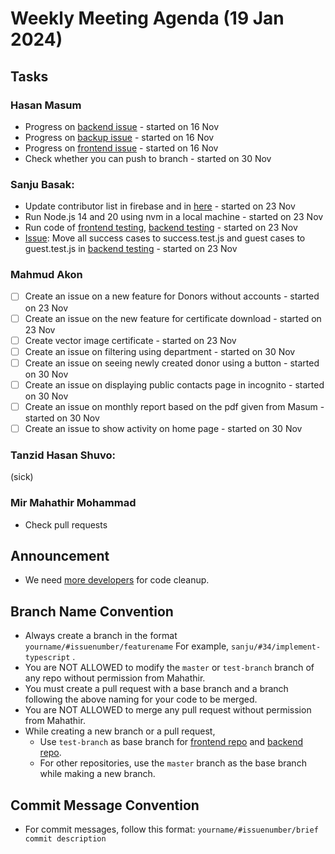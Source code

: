 # Weekly Meeting Agenda (19 Jan 2024)

## Tasks
### Hasan Masum
* Progress on [backend issue](https://github.com/Badhan-BUET-Zone/badhan-backend/issues/11) - started on 16 Nov
* Progress on [backup issue](https://github.com/Badhan-BUET-Zone/badhan-backup/issues/101) - started on 16 Nov
* Progress on [frontend issue](https://github.com/Badhan-BUET-Zone/badhan-web/issues/100) - started on 16 Nov
* Check whether you can push to branch - started on 30 Nov

### Sanju Basak:
* Update contributor list in firebase and in [here](https://github.com/Badhan-BUET-Zone#contributors) - started on 23 Nov
* Run Node.js 14 and 20 using nvm in a local machine - started on 23 Nov
* Run code of [frontend testing](https://github.com/Badhan-BUET-Zone/badhan-frontend-test), [backend testing](https://github.com/Badhan-BUET-Zone/badhan-test) - started on 23 Nov
* [Issue](https://github.com/Badhan-BUET-Zone/badhan-test/issues/1): Move all success cases to success.test.js and guest cases to guest.test.js in [backend testing](https://github.com/Badhan-BUET-Zone/badhan-test) - started on 23 Nov

### Mahmud Akon
- [ ] Create an issue on a new feature for Donors without accounts - started on 23 Nov
- [ ] Create an issue on the new feature for certificate download - started on 23 Nov
- [ ] Create vector image certificate - started on 23 Nov
- [ ] Create an issue on filtering using department - started on 30 Nov
- [ ] Create an issue on seeing newly created donor using a button - started on 30 Nov
- [ ] Create an issue on displaying public contacts page in incognito - started on 30 Nov
- [ ] Create an issue on monthly report based on the pdf given from Masum - started on 30 Nov
- [ ] Create an issue to show activity on home page - started on 30 Nov

### Tanzid Hasan Shuvo:
(sick)

### Mir Mahathir Mohammad
* Check pull requests

## Announcement
* We need [more developers](https://github.com/Badhan-BUET-Zone/.github/blob/main/new-member.md) for code cleanup.

## Branch Name Convention
  * Always create a branch in the format `yourname/#issuenumber/featurename` For example, `sanju/#34/implement-typescript` .
  * You are NOT ALLOWED to modify the `master` or `test-branch` branch of any repo without permission from Mahathir.
  * You must create a pull request with a base branch and a branch following the above naming for your code to be merged.
  * You are NOT ALLOWED to merge any pull request without permission from Mahathir.
  * While creating a new branch or a pull request,
    * Use `test-branch` as base branch for [frontend repo](https://github.com/Badhan-BUET-Zone/badhan-web) and [backend repo](https://github.com/Badhan-BUET-Zone/badhan-backend).
    * For other repositories, use the `master` branch as the base branch while making a new branch.
## Commit Message Convention
  * For commit messages, follow this format: `yourname/#issuenumber/brief commit description`
